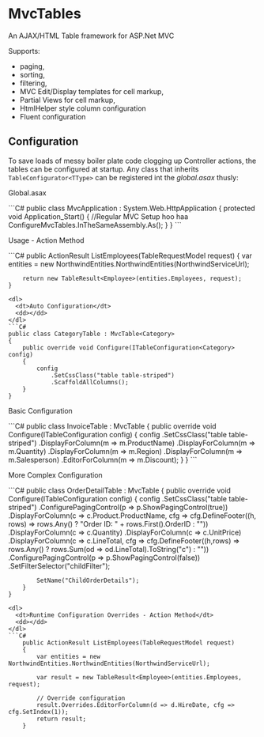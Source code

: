 MvcTables
========

An AJAX/HTML Table framework for ASP.Net MVC

Supports:
* paging, 
* sorting,
* filtering,
* MVC Edit/Display templates for cell markup,
* Partial Views for cell markup,
* HtmlHelper style column configuration
* Fluent configuration

Configuration
-------------
To save loads of messy boiler plate code clogging up Controller actions, the tables can be configured at startup.
Any class that inherits ``` TableConfigurator<TType> ``` can be registered int the *global.asax* thusly:
<dl>
    <dt>Global.asax</dt>
    <dd></dd>
</dl>
```C#
    public class MvcApplication : System.Web.HttpApplication
    {
        protected void Application_Start()
        {
            //Regular MVC Setup hoo haa
            ConfigureMvcTables.InTheSameAssembly.As<MvcApplication>();
        }
    }
```
<dl>
  <dt>Usage - Action Method</dt>
  <dd></dd>
</dl>
```C#
    public ActionResult ListEmployees(TableRequestModel request)
    {
        var entities = new NorthwindEntities.NorthwindEntities(NorthwindServiceUrl);
        
        return new TableResult<Employee>(entities.Employees, request);
    }
```
<dl>
  <dt>Auto Configuration</dt>
  <dd></dd>
</dl>
```C#
public class CategoryTable : MvcTable<Category>
{
    public override void Configure(ITableConfiguration<Category> config)
    {
        config
            .SetCssClass("table table-striped")
            .ScaffoldAllColumns();
    }
}
```
<dl>
  <dt>Basic Configuration</dt>
  <dd></dd>
</dl>
```C#
    public class InvoiceTable : MvcTable<Invoice>
    {
        public override void Configure(ITableConfiguration<Invoice> config)
        {
            config
                .SetCssClass("table table-striped")
                .DisplayForColumn(m => m.ProductName)
                .DisplayForColumn(m => m.Quantity)
                .DisplayForColumn(m => m.Region)
                .DisplayForColumn(m => m.Salesperson)
                .EditorForColumn(m => m.Discount);
        }
    }
```
<dl>
  <dt>More Complex Configuration</dt>
  <dd></dd>
</dl>
```C#
    public class OrderDetailTable : MvcTable<Order_Detail>
    {
        public override void Configure(ITableConfiguration<Order_Detail> config)
        {
            config
                .SetCssClass("table table-striped")
                .ConfigurePagingControl(p => p.ShowPagingControl(true))
                .DisplayForColumn(c => c.Product.ProductName, 
                    cfg => cfg.DefineFooter((h, rows) => rows.Any() ? "Order ID: " + rows.First().OrderID : ""))
                .DisplayForColumn(c => c.Quantity)
                .DisplayForColumn(c => c.UnitPrice)
                .DisplayForColumn(c => c.LineTotal, 
                    cfg => cfg.DefineFooter((h,rows) => rows.Any() ? rows.Sum(od => od.LineTotal).ToString("c") : ""))
                .ConfigurePagingControl(p => p.ShowPagingControl(false))
                .SetFilterSelector("childFilter");
                    
            SetName("ChildOrderDetails");
        }
    }
```
<dl>
  <dt>Runtime Configuration Overrides - Action Method</dt>
  <dd></dd>
</dl>
```C#
    public ActionResult ListEmployees(TableRequestModel request)
    {
        var entities = new NorthwindEntities.NorthwindEntities(NorthwindServiceUrl);
        
        var result = new TableResult<Employee>(entities.Employees, request);
        
        // Override configuration
        result.Overrides.EditorForColumn(d => d.HireDate, cfg => cfg.SetIndex(1));
        return result;
    }
```


